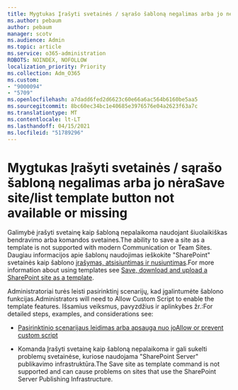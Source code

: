 ```yaml
---
title: Mygtukas Įrašyti svetainės / sąrašo šabloną negalimas arba jo nėra
ms.author: pebaum
author: pebaum
manager: scotv
ms.audience: Admin
ms.topic: article
ms.service: o365-administration
ROBOTS: NOINDEX, NOFOLLOW
localization_priority: Priority
ms.collection: Adm_O365
ms.custom:
- "9000094"
- "5709"
ms.openlocfilehash: a7dadd6fed2d6623c60e66a6ac564b6160be5aa5
ms.sourcegitcommit: 8bc60ec34bc1e40685e3976576e04a2623f63a7c
ms.translationtype: MT
ms.contentlocale: lt-LT
ms.lasthandoff: 04/15/2021
ms.locfileid: "51789296"
---
```

# <a name="save-sitelist-template-button-not-available-or-missing"></a><span data-ttu-id="9cc3a-102">Mygtukas Įrašyti svetainės / sąrašo šabloną negalimas arba jo nėra</span><span class="sxs-lookup"><span data-stu-id="9cc3a-102">Save site/list template button not available or missing</span></span>

<span data-ttu-id="9cc3a-103">Galimybė įrašyti svetainę kaip šabloną nepalaikoma naudojant šiuolaikiškas bendravimo arba komandos svetaines.</span><span class="sxs-lookup"><span data-stu-id="9cc3a-103">The ability to save a site as a template is not supported with modern Communication or Team Sites.</span></span> <span data-ttu-id="9cc3a-104">Daugiau informacijos apie šablonų naudojimas ieškokite "SharePoint" svetainės kaip šablono [įrašymas, atsisiuntimas ir nusiuntimas](https://docs.microsoft.com/sharepoint/dev/general-development/save-download-and-upload-a-sharepoint-site-as-a-template).</span><span class="sxs-lookup"><span data-stu-id="9cc3a-104">For more information about using templates see [Save, download and upload a SharePoint site as a template](https://docs.microsoft.com/sharepoint/dev/general-development/save-download-and-upload-a-sharepoint-site-as-a-template).</span></span>

<span data-ttu-id="9cc3a-105">Administratoriai turės leisti pasirinktinį scenarijų, kad įgalintumėte šablono funkcijas.</span><span class="sxs-lookup"><span data-stu-id="9cc3a-105">Administrators will need to Allow Custom Script to enable the template features.</span></span> <span data-ttu-id="9cc3a-106">Išsamius veiksmus, pavyzdžius ir aplinkybes žr.:</span><span class="sxs-lookup"><span data-stu-id="9cc3a-106">For detailed steps, examples, and considerations see:</span></span>

- [<span data-ttu-id="9cc3a-107">Pasirinktinio scenarijaus leidimas arba apsauga nuo jo</span><span class="sxs-lookup"><span data-stu-id="9cc3a-107">Allow or prevent custom script</span></span>](https://docs.microsoft.com/sharepoint/allow-or-prevent-custom-script)

- <span data-ttu-id="9cc3a-108">Komanda Įrašyti svetainę kaip šabloną nepalaikoma ir gali sukelti problemų svetainėse, kuriose naudojama "SharePoint Server" publikavimo infrastruktūra.</span><span class="sxs-lookup"><span data-stu-id="9cc3a-108">The Save site as template command is not supported and can cause problems on sites that use the SharePoint Server Publishing Infrastructure.</span></span>


